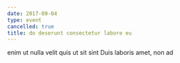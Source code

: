 ```yaml
---
date: 2017-09-04
type: event
cancelled: true
title: do deserunt consectetur labore eu
---
```

enim ut nulla velit quis ut sit sint Duis laboris amet, non ad